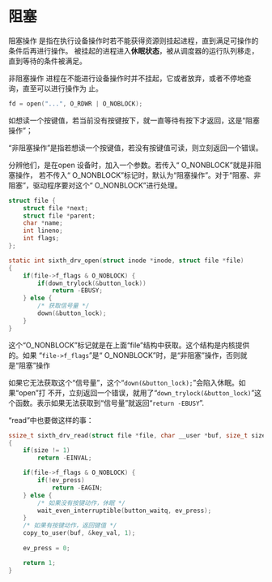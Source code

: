 # 阻塞

阻塞操作
是指在执行设备操作时若不能获得资源则挂起进程，直到满足可操作的条件后再进行操作。
被挂起的进程进入**休眠状态**，被从调度器的运行队列移走，直到等待的条件被满足。

非阻塞操作
进程在不能进行设备操作时并不挂起，它或者放弃，或者不停地查询，直至可以进行操作为
止。

```c
fd = open("...", O_RDWR | O_NOBLOCK);
```
如想读一个按键值，若当前没有按键按下，就一直等待有按下才返回，这是“阻塞操作”；

“非阻塞操作”是指若想读一个按键值，若没有按键值可读，则立刻返回一个错误。

分辨他们，是在open 设备时，加入一个参数。若传入“ O_NONBLOCK”就是非阻塞操作，
若不传入“ O_NONBLOCK”标记时，默认为“阻塞操作”。对于“阻塞、非阻塞”，驱动程序要对这个“ O_NONBLOCK”进行处理。

```c
struct file {
	struct file *next;
	struct file *parent;
	char *name;
	int lineno;
	int flags;
};

static int sixth_drv_open(struct inode *inode, struct file *file)
{
	if(file->f_flags & O_NOBLOCK) {
		if(down_trylock(&button_lock))
			return -EBUSY;
	} else {
		/* 获取信号量 */
		down(&button_lock);
	}
}
```

这个“O_NONBLOCK”标记就是在上面“file”结构中获取。这个结构是内核提供的。如果
“`file->f_flags`”是“ O_NONBLOCK”时，是“非阻塞”操作，否则就是“阻塞”操作

如果它无法获取这个“信号量”，这个“`down(&button_lock);`”会陷入休眠。如果“open”打
不开，立刻返回一个错误，就用了“`down_trylock(&button_lock)`”这个函数。表示如果无法获取到“信号量”就返回“`return -EBUSY`”.

“read”中也要做这样的事：

```c
ssize_t sixth_drv_read(struct file *file, char __user *buf, size_t size, loff_t *ppos)
{
	if(size != 1)
		return -EINVAL;

	if(file->f_flags & O_NOBLOCK) {
		if(!ev_press)
			return -EAGIN;
	} else {
		/* 如果没有按键动作，休眠 */
		wait_even_interruptible(button_waitq, ev_press);
	}
	/* 如果有按键动作，返回键值 */
	copy_to_user(buf, &key_val, 1);
	
	ev_press = 0;

	return 1;
}
```

